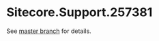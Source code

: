 # Sitecore.Support.257381

See [master branch](https://github.com/sitecoresupport/Sitecore.Support.257381) for details.